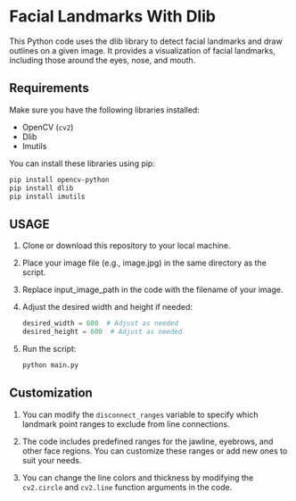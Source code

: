 # Facial Landmarks With Dlib

This Python code uses the dlib library to detect facial landmarks and draw outlines on a given image. It provides a visualization of facial landmarks, including those around the eyes, nose, and mouth.

## Requirements

Make sure you have the following libraries installed:

- OpenCV (`cv2`)
- Dlib
- Imutils

You can install these libraries using pip:

```bash
pip install opencv-python
pip install dlib
pip install imutils
```

## USAGE

1. Clone or download this repository to your local machine.

2. Place your image file (e.g., image.jpg) in the same directory as the script.

3. Replace input_image_path in the code with the filename of your image.

4. Adjust the desired width and height if needed:

    ```python
    desired_width = 600  # Adjust as needed
    desired_height = 600  # Adjust as needed
    ```

5. Run the script:

    ```bash
    python main.py
    ```

## Customization

1. You can modify the `disconnect_ranges` variable to specify which landmark point ranges to exclude from line connections.

2. The code includes predefined ranges for the jawline, eyebrows, and other face regions. You can customize these ranges or add new ones to suit your needs.

3. You can change the line colors and thickness by modifying the `cv2.circle` and `cv2.line` function arguments in the code.
